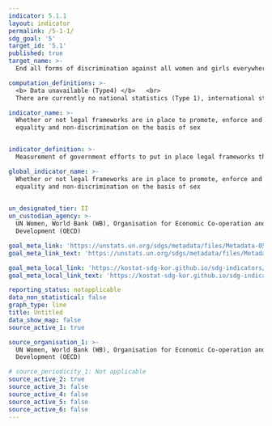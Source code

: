 ```yaml
---
indicator: 5.1.1
layout: indicator
permalink: /5-1-1/
sdg_goal: '5'
target_id: '5.1'
published: true
target_name: >-
  End all forms of discrimination against all women and girls everywhere

computation_definitions: >-
  <b> Data unavailable (Type4) </b>   <br>
  There are currently no national statistics (Type 1), international statistics (Type 2), or alternative national statistics (Type 3) available. The Data of Type 1, type 2, or type 3 can be also included in case of temporary unavailability.

indicator_name: >-
  Whether or not legal frameworks are in place to promote, enforce and monitor
  equality and non‑discrimination on the basis of sex


indicator_definition: >-
  Measurement of government efforts to put in place legal frameworks that promote, enforce and monitor gender equality. 

global_indicator_name: >-
  Whether or not legal frameworks are in place to promote, enforce and monitor
  equality and non‑discrimination on the basis of sex
  

un_designated_tier: II
un_custodian_agency: >-
  UN Women, World Bank (WB), Organisation for Economic Co-operation and
  Development (OECD)

goal_meta_link: 'https://unstats.un.org/sdgs/metadata/files/Metadata-05-01-01.pdf'
goal_meta_link_text: 'https://unstats.un.org/sdgs/metadata/files/Metadata-05-01-01.pdf'

goal_meta_local_link: 'https://kostat-sdg-kor.github.io/sdg-indicators/public/data/Metadata-05-01-01_ENG.pdf'
goal_meta_local_link_text: 'https://kostat-sdg-kor.github.io/sdg-indicators/public/data/Metadata-05-01-01_ENG.pdf'

reporting_status: notapplicable
data_non_statistical: false
graph_type: line
title: Untitled
data_show_map: false
source_active_1: true

source_organisation_1: >-
  UN Women, World Bank (WB), Organisation for Economic Co-operation and
  Development (OECD)

# source_periodicity_1: Not applicable
source_active_2: true
source_active_3: false
source_active_4: false
source_active_5: false
source_active_6: false
---
```

